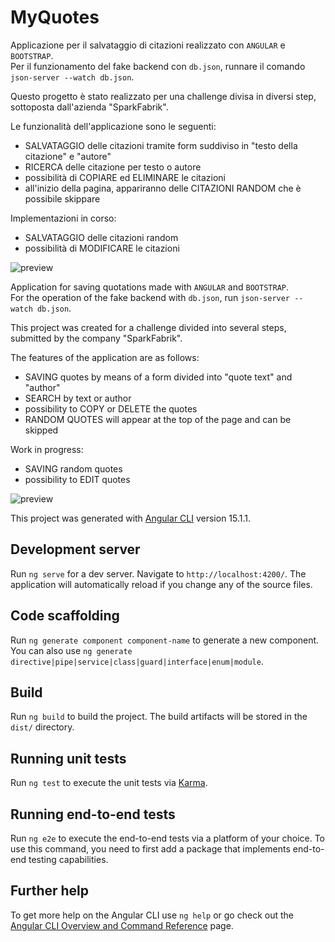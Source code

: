 # MyQuotes

Applicazione per il salvataggio di citazioni realizzato con ```ANGULAR``` e ```BOOTSTRAP```.<br>
Per il funzionamento del fake backend con `db.json`, runnare il comando `json-server --watch db.json`.

Questo progetto è stato realizzato per una challenge divisa in diversi step, sottoposta dall'azienda "SparkFabrik". <br>

Le funzionalità dell'applicazione sono le seguenti:
- SALVATAGGIO delle citazioni tramite form suddiviso in "testo della citazione" e "autore"
- RICERCA delle citazione per testo o autore
- possibilità di COPIARE ed ELIMINARE le citazioni
- all'inizio della pagina, appariranno delle CITAZIONI RANDOM che è possibile skippare

Implementazioni in corso:
- SALVATAGGIO delle citazioni random
- possibilità di MODIFICARE le citazioni

![preview](https://user-images.githubusercontent.com/107913694/216637523-6982d299-d9b9-4d73-9c9d-fcb3744b7373.png)

Application for saving quotations made with ```ANGULAR``` and ```BOOTSTRAP```.<br>
For the operation of the fake backend with `db.json`, run `json-server --watch db.json`.

This project was created for a challenge divided into several steps, submitted by the company "SparkFabrik".<br>

The features of the application are as follows:
- SAVING quotes by means of a form divided into "quote text" and "author"
- SEARCH by text or author
- possibility to COPY or DELETE the quotes
- RANDOM QUOTES will appear at the top of the page and can be skipped

Work in progress:
- SAVING random quotes
- possibility to EDIT quotes

![preview](https://user-images.githubusercontent.com/107913694/216637523-6982d299-d9b9-4d73-9c9d-fcb3744b7373.png)

This project was generated with [Angular CLI](https://github.com/angular/angular-cli) version 15.1.1.

## Development server

Run `ng serve` for a dev server. Navigate to `http://localhost:4200/`. The application will automatically reload if you change any of the source files.

## Code scaffolding

Run `ng generate component component-name` to generate a new component. You can also use `ng generate directive|pipe|service|class|guard|interface|enum|module`.

## Build

Run `ng build` to build the project. The build artifacts will be stored in the `dist/` directory.

## Running unit tests

Run `ng test` to execute the unit tests via [Karma](https://karma-runner.github.io).

## Running end-to-end tests

Run `ng e2e` to execute the end-to-end tests via a platform of your choice. To use this command, you need to first add a package that implements end-to-end testing capabilities.

## Further help

To get more help on the Angular CLI use `ng help` or go check out the [Angular CLI Overview and Command Reference](https://angular.io/cli) page.
